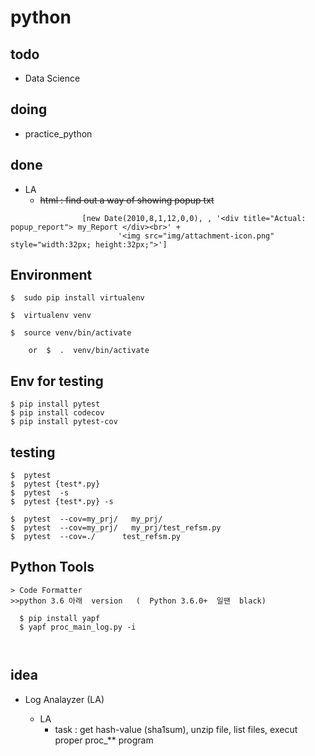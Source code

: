 # python



## todo

  + Data Science


## doing

  + practice_python


## done

  + LA
    - ~~html : find out a way of showing popup txt~~

```
                [new Date(2010,8,1,12,0,0), , '<div title="Actual: popup_report"> my_Report </div><br>' +
                        '<img src="img/attachment-icon.png" style="width:32px; height:32px;">']
```

##  Environment

```
$  sudo pip install virtualenv

$  virtualenv venv

$  source venv/bin/activate

    or  $  .  venv/bin/activate
```

##  Env for testing
```
$ pip install pytest
$ pip install codecov
$ pip install pytest-cov
```
##  testing
```
$  pytest
$  pytest {test*.py}
$  pytest  -s
$  pytest {test*.py} -s

$  pytest  --cov=my_prj/   my_prj/
$  pytest  --cov=my_prj/   my_prj/test_refsm.py
$  pytest  --cov=./      test_refsm.py
```
##  Python Tools

```
> Code Formatter
>>python 3.6 아래  version   (  Python 3.6.0+  일땐  black) 

  $ pip install yapf
  $ yapf proc_main_log.py -i



```


## idea

  + Log Analayzer (LA)

  
    + LA 
      - task : get hash-value (sha1sum),  unzip file, list files, execut proper proc_** program
      
